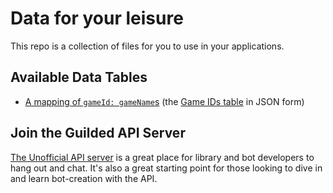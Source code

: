 # Data for your leisure

This repo is a collection of files for you to use in your applications.

## Available Data Tables

* [A mapping of `gameId: gameName`s](https://github.com/guildedapi/datatables/blob/main/games.json) (the [Game IDs table](https://guildedapi.com/resources/user/#transient-status-object) in JSON form)

## Join the Guilded API Server

[The Unofficial API server](https://community.guildedapi.com) is a great place for library and bot developers to hang out and chat. It's also a great starting point for those looking to dive in and learn bot-creation with the API.
